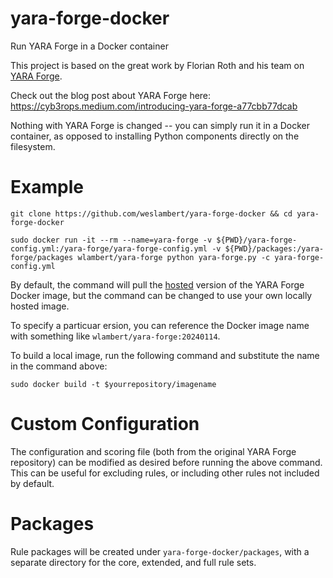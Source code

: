 # yara-forge-docker
Run YARA Forge in a Docker container

This project is based on the great work by Florian Roth and his team on [YARA Forge](https://github.com/yarahq/yara-forge). 

Check out the blog post about YARA Forge here: https://cyb3rops.medium.com/introducing-yara-forge-a77cbb77dcab

Nothing with YARA Forge is changed -- you can simply run it in a Docker container, as opposed to installing Python components directly on the filesystem.

# Example
```
git clone https://github.com/weslambert/yara-forge-docker && cd yara-forge-docker

sudo docker run -it --rm --name=yara-forge -v ${PWD}/yara-forge-config.yml:/yara-forge/yara-forge-config.yml -v ${PWD}/packages:/yara-forge/packages wlambert/yara-forge python yara-forge.py -c yara-forge-config.yml
```

By default, the command will pull the [hosted](https://hub.docker.com/r/wlambert/yara-forge) version of the YARA Forge Docker image, but the command can be changed to use your own locally hosted image.

To specify a particuar ersion, you can reference the Docker image name with something like `wlambert/yara-forge:20240114`.

To build a local image, run the following command and substitute the name in the command above:

`sudo docker build -t $yourrepository/imagename`

# Custom Configuration
The configuration and scoring file (both from the original YARA Forge repository) can be modified as desired before running the above command. This can be useful for excluding rules, or including other rules not included by default.

# Packages
Rule packages will be created under `yara-forge-docker/packages`, with a separate directory for the core, extended, and full rule sets.
